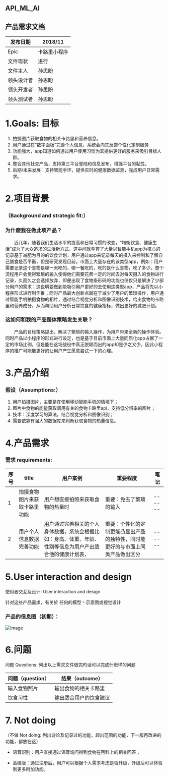 ## API_ML_AI
## 产品需求文档

发布日期 | 2018/11
---|---
Epic | 卡路里小程序
文件现状|进行
文件主人 |孙思盼
领头设计者 |孙思盼
领头开发者 |孙思盼
领头测试者|孙思盼

# 1.**Goals: 目标**


1. 拍摄图片获取食物的相关卡路里和营养信息。
2. 用户通过在“数字面板”完善个人信息，系统会向其反馈个性化定制服务
3. 功能强大，app知道如何通过用户使用习惯为其提供更好的服务来吸引目标人群。
4. 整合其他社交产品，支持第三平台登陆和信息发布，增强平台的黏性。
5. 后期/未来发展：支持智能手环，提供实时的健康数据监测，完成用户日常需求。

# 2.项目背景
### （Background and strategic fit:）
### 为什麽我在做此项产品？


&emsp;&emsp;近几年，随着我们生活水平的提高和日常习惯的改变，“均衡饮食、健康生活”成为了大众追求的生活新方式，这中间就孕育了大量以智能手机app为核心的记录基于减肥为目的的饮食计划，用户通过app来记录每天的摄入来控制和了解自己膳食是否平衡，但是研究发现目前，市面上大量存在的该类型app，例如：用户需要记录这个食物是哪一天吃的，哪一餐吃的，吃的是什么食物，吃了多少。整个流程用户会觉得繁琐的输入使得他们需要花费一定的时间去对每天摄入的食物进行记录，久而久之会选择放弃，即便出现了食物条形码的功能也仅仅只是解决了少部分用户的需求；这说明要做到能吸引用户更好的去使用这类型app，产品将先以小程序形式进行制作推；同时产品最大创新点就在于减少了用户的繁琐操作，用户通过智能手机拍摄食物的相片，通过结合视觉分析和图像识别技术，给出食物的卡路里和营养成分，从而帮助用户分析日常饮食的健康指标，做出更好的减肥计划。


### 这如何和我的产品整体策略发生关联？
&emsp;&emsp;产品的目标策略提出，解决了繁琐的输入操作，为用户带来全新的操作体验。同时产品以小程序的形式进行设定，也是基于目前市面上大量同质化app占据了一定的市场比例，但是能在这场战役中真正脱颖而出的app却是少之又少，因此小程序的推广可能能更好的让用户产生愿意尝试一下的心理。



# 3.产品介绍
### **假设**（Assumptions:） 

1. 用户拍摄图片，主要是在使用移动智能手机的情境下；
2. 图片中食物的能量获取调用有关的食物卡路里api，支持低分辨率的图片；
3. 技术：深度学习的算法，结合视觉分析和图像识别；
4. 需要依靠有强大的数据库来判断获取食物的热量信息。



# 4.产品需求
### 需求 requirements:
| 序号| title| 用户案例 |重要程度|笔记 |
| ------ | ------ | ------ |------ |------ |
| 1| 拍摄食物图片来获取卡路里功能|  用户想直接拍照来获取食物的热量时|重要：免去了繁琐的输入|------ |
| 2 |用户个人信息数据完善功能  |用户通过完善相关的个人身体数据，系统会根据比如：身高、体重、年龄、性别等信息为用户产出适合他的健康计划表，  |重要：个性化的定制更能凸显出产品的独特性，同时能更好的与市面上同类产品做出区分|------ |



# 5.User interaction and design
使用者交互及设计: User interaction and design 

针对这些产品需求，有关於 任何的模型丶示意图或视觉设计
### 产品的信息图（初期）：
![image](https://github.com/sunsipan/API_ML_AI/blob/master/image.png)



# 6.问题
问题 Questions: 列出以上需求文件做完旳话可以完成什麽样的问题

问题（question）| 结果（outcome）
---|---
 输入食物照片| 输出食物的相关卡路里
饮食习性| 输出适合用户的饮食建议


# 7.	Not doing
（不做 Not doing: 列出诗论及记录过的功能，超出范围的功能，下一版再改进的功能，都放在这）

- 语音识别：用户直接通过语音询问得到食物在百科上的相关回答；

- 高级版：通过注册后，用户可以根据个人需求考虑是否升级，升级后可以体验到更多附加功能。








